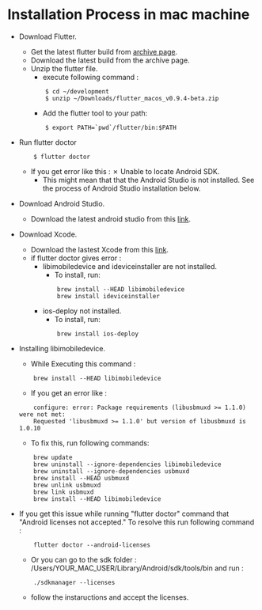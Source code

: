 #  Installation Process in mac machine

- Download Flutter.
    - Get the latest flutter build from [archive page](https://flutter.io/sdk-archive/#macos).
    - Download the latest build from the archive page.
    - Unzip the flutter file.
        - execute following command :
        ```
            $ cd ~/development
            $ unzip ~/Downloads/flutter_macos_v0.9.4-beta.zip
        ```
        - Add the flutter tool to your path:
        ```
            $ export PATH=`pwd`/flutter/bin:$PATH
        ```
- Run flutter doctor
    ```
        $ flutter doctor
    ```
    - If you get error like this : ✗ Unable to locate Android SDK.
        - This might mean that that the Android Studio is not installed. See the process of Android Studio installation below.




- Download Android Studio.
    - Download the latest android studio from this [link](https://developer.android.com/studio/index.html).

- Download Xcode.
    - Download the lastest Xcode from this [link](https://developer.apple.com/xcode/).
    - if flutter doctor gives error :
        - libimobiledevice and ideviceinstaller are not installed. 
            - To install, run:
            ```
                brew install --HEAD libimobiledevice
                brew install ideviceinstaller
            ```
        - ios-deploy not installed.
            - To install, run:
            ```
                brew install ios-deploy
            ```
        

- Installing libimobiledevice.
    - While Executing this command :
    ```
        brew install --HEAD libimobiledevice
    ```
    - If you get an error like : 
    ```
        configure: error: Package requirements (libusbmuxd >= 1.1.0) were not met:
        Requested 'libusbmuxd >= 1.1.0' but version of libusbmuxd is 1.0.10
    ```
    - To fix this, run following commands:
    ```
        brew update
        brew uninstall --ignore-dependencies libimobiledevice
        brew uninstall --ignore-dependencies usbmuxd
        brew install --HEAD usbmuxd
        brew unlink usbmuxd
        brew link usbmuxd
        brew install --HEAD libimobiledevice
    ```

- If you get this issue while running "flutter doctor" command that "Android licenses not accepted." To resolve this run following command :
    ```
        flutter doctor --android-licenses
    ```
    - Or you can go to the sdk folder : /Users/YOUR_MAC_USER/Library/Android/sdk/tools/bin   and run :
    ```
        ./sdkmanager --licenses
    ```
    - follow the instaructions and accept the licenses.